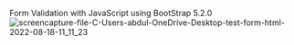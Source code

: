 Form Validation with JavaScript using BootStrap 5.2.0
![screencapture-file-C-Users-abdul-OneDrive-Desktop-test-form-html-2022-08-18-11_11_23](https://user-images.githubusercontent.com/84768733/185308196-a1dbbbc4-f648-4b95-ab5a-62c6e336d2a5.png)
